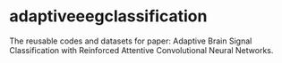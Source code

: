 # adaptiveeegclassification
The reusable codes and datasets for paper: Adaptive Brain Signal Classification with Reinforced Attentive Convolutional Neural Networks.
